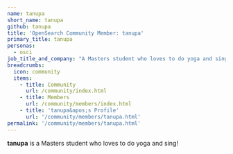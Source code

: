 ```yaml
---
name: tanupa 
short_name: tanupa
github: tanupa 
title: 'OpenSearch Community Member: tanupa'
primary_title: tanupa
personas:
  - osci
job_title_and_company: "A Masters student who loves to do yoga and sing"
breadcrumbs:
  icon: community
  items:
    - title: Community
      url: /community/index.html
    - title: Members
      url: /community/members/index.html
    - title: 'tanupa&apos;s Profile'
      url: '/community/members/tanupa.html'
permalink: '/community/members/tanupa.html'
---
```


**tanupa** is a Masters student who loves to do yoga and sing! 
